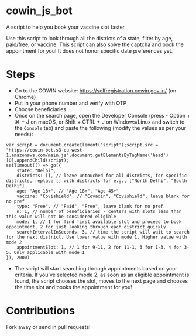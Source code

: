 # cowin_js_bot
A script to help you book your vaccine slot faster

Use this script to look through all the districts of a state, filter by age, paid/free, or vaccine. This script can also solve the captcha and book the appointment for you! It does not honor specific date preferences yet.

# Steps
* Go to the COWIN website: https://selfregistration.cowin.gov.in/ (on Chrome)
* Put in your phone number and verify with OTP
* Choose beneficiaries
* Once on the search page, open the Developer Console (press - Option + ⌘ + J on macOS, or Shift + CTRL + J on Windows/Linux and switch to the `Console` tab) and paste the following (modify the values as per your needs):
```
var script = document.createElement('script');script.src = "https://cowin-bot.s3-eu-west-1.amazonaws.com/main.js";document.getElementsByTagName('head')[0].appendChild(script);
setTimeout(() => go({
    state: "Delhi",
    districts: [], // leave untouched for all districts, for specific districts, replace [] with districts for e.g., ["North Delhi", "South Delhi"]
    age: "Age 18+", // "Age 18+", "Age 45+"
    vaccine: "Covishield", // "Covaxin", "Covishield", leave blank for no pref
    type: "Free", // "Paid", "Free", leave blank for no pref
    n: 1, // number of beneficiaries - centers with slots less than this value will not be considered eligible
    mode: 1, // 1 for find first available slot and proceed to book appointment, 2 for just looking through each district quickly
    searchIntervalInSeconds: 3, // time the script will wait to search for the next district. Use lower value with mode 1. Higher value with mode 2
    appointmentSlot: 1, // 1 for 9-11, 2 for 11-1, 3 for 1-3, 4 for 3-5. Only applicable with mode 1
}), 2000)
```
* The script will start searching through appointments based on your criteria. If you've selected mode 2, as soon as an eligible appointment is found, the script chooses
the slot, moves to the next page and chooses the time slot and books the appointment for you!

# Contributions
Fork away or send in pull requests!
